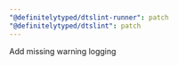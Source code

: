 ```yaml
---
"@definitelytyped/dtslint-runner": patch
"@definitelytyped/dtslint": patch
---
```


Add missing warning logging
